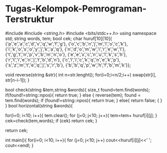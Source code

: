 # Tugas-Kelompok-Pemrograman-Terstruktur

#include <iostream>
#include <string.h>
#include <bits/stdc++.h>
using namespace std;
    string words, tem;
    bool cek;
    char huruf[10][10]{ {'p','e','a','c','d','v','q','w','f','g'},
		 	{'o','c','b','n','j','m','l','o','c','k'},
                        {'i','k','o','s','o','y','j','k','a','q'},
			{'n','d','o','m','w','i','r','e','w','l'},
	 	        {'t','g','t','n','p','v','b','m','n','o'},
	   		{'e','e','x','c','n','u','l','k','s','h'},
			{'r','t','i','e','n','j','t','b','d','n'},
			{'c','l','i','c','k','q','n','e','k','p'},
			{'s','z','m','t','e','q','j','s','r','b'},
			{'b','b','q','p','w','h','f','b','m','k'}};
 
 
 
 void reverse(string &str){
	int n=str.lenght();
	for(i=0;i<n/2;i++)
		swap(str[i], str[n-i-1]);
} 

bool check(string &tem,string &words){
size_t found=tem.find(words);
        if(found!=string::npos){
            return true;
        }
        else {
            reverse(tem);
            found = tem.find(words);
            if (found!=string::npos){
                return true;
            }
            else{
                return false;
	    {
        }
}
bool horizontal(string &words){

for(i=0; i<10; i++){
    tem.clear();
    for (j=0; j<10; j++){
        tem=tem+ huruf[i][j];
        }
        cek=check(tem,words);
        if (cek)
            return cek;
    }

return cek;
  
int main(){
	for(i=0; i<10; i++){
    		for (j=0; j<10; j++)
        	cout<<huruf[i][j]<<' ';
    		cout<<endl;
 }
